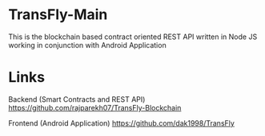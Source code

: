 # TransFly-Main
This is the blockchain based contract oriented REST API written in Node JS working in conjunction with Android Application


# Links 
Backend (Smart Contracts and REST API)
https://github.com/rajparekh07/TransFly-Blockchain

Frontend (Android Application)
https://github.com/dak1998/TransFly
